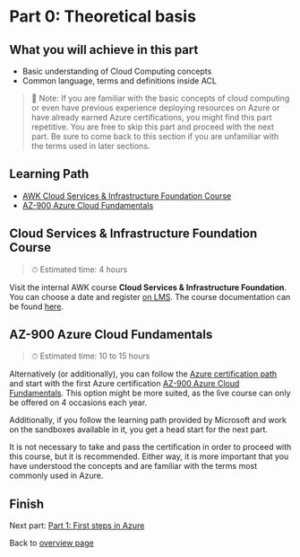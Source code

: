 # Part 0: Theoretical basis <!-- omit in toc -->

## What you will achieve in this part <!-- omit in toc -->

* Basic understanding of Cloud Computing concepts
* Common language, terms and definitions inside ACL

> 📑 Note: If you are familiar with the basic concepts of cloud computing or even have previous experience deploying resources on Azure or have already earned Azure certifications, you might find this part repetitive. You are free to skip this part and proceed with the next part. Be sure to come back to this section if you are unfamiliar with the terms used in later sections.

## Learning Path <!-- omit in toc -->

* [AWK Cloud Services & Infrastructure Foundation Course](#cloud-services--infrastructure-foundation-course)
* [AZ-900 Azure Cloud Fundamentals](#az-900-azure-cloud-fundamentals)

## Cloud Services & Infrastructure Foundation Course

> ⏱ Estimated time: 4 hours

Visit the internal AWK course **Cloud Services & Infrastructure Foundation**. You can choose a date and register [on LMS](https://lm01.awkgroup.com/LmsSui/Catalog.aspx?id=10571&parentId=10694&BackUrl=%2FLmsSui%2FCatalog.aspx%3FstartSearch%3Dtrue%26searchParam%3Dcloud). The course documentation can be found [here](http://awkgroup.sharepoint.com/:f:/s/ORG-KHMGMT-Learning/courses/EtC0VZk4pedDrZ6E6qBiu0ABJsYoFci1ti1AMwhFlZTfrg?e=6wRojd).

## AZ-900 Azure Cloud Fundamentals

> ⏱ Estimated time: 10 to 15 hours

Alternatively (or additionally), you can follow the [Azure certification path](https://lm01.awkgroup.com/LmsSui/Catalog.aspx?id=10704&parentId=10694&BackUrl=%2FLmsSui%2FCatalog.aspx%3FstartSearch%3Dtrue%26searchParam%3Dazure%20learning) and start with the first Azure certification [AZ-900 Azure Cloud Fundamentals](https://docs.microsoft.com/en-us/learn/certifications/exams/az-900). This option might be more suited, as the live course can only be offered on 4 occasions each year.

Additionally, if you follow the learning path provided by Microsoft and work on the sandboxes available in it, you get a head start for the next part.

It is not necessary to take and pass the certification in order to proceed with this course, but it is recommended. Either way, it is more important that you have understood the concepts and are familiar with the terms most commonly used in Azure.

## Finish <!-- omit in toc -->

Next part: [Part 1: First steps in Azure](../part-1-sandbox/main.md)

Back to [overview page](../main.md)
